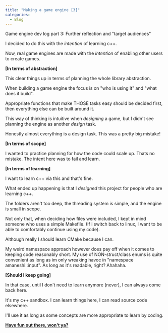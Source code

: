 ```yaml
--- 
title: "Making a game engine [3]"
categories:
  - Blog
---
```


Game engine dev log part 3: Further reflection and "target audiences"

I decided to do this with the *intention* of learning c++.

Now, real game engines are made with the *intention* of enabling other users to create games.

<b>[In terms of abstraction]</b>

This clear things up in terms of planning the whole library abstraction.

When building a game engine the focus is on "who is using it" and "what does it build".

Appropriate functions that make THOSE tasks easy should be decided first, then everything else can be built around it.

This way of thinking is intuitive when *designing* a game, but I didn't see planning the engine as another *design* task.

Honestly almost everything is a design task. This was a pretty big mistake!

<b>[In terms of scope]</b>

I wanted to practice planning for how the code could scale up. Thats no mistake. The intent here was to fail and learn.

<b>[In terms of learning]</b>

I want to learn c++ via this and that's fine.

What ended up happening is that I *designed* this project for people who are learning c++.

The folders aren't too deep, the threading system is simple, and the engine is small in scope.

Not only that, when deciding how files were included, I kept in mind someone who uses a simple Makefile. (If i switch back to linux, I want to be able to comfortably continue using my code).

Although really I should learn CMake because I can.

My weird namespace approach however does pay off when it comes to keeping code reasonably short. My use of NON-struct/class enums is quite convenient as long as im only wreaking havoc in "namespace amaneshi::input". As long as it's readable, right? Ahahaha.

<b>[Should I keep going]</b>

In that case, until I don't need to learn anymore (never), I can always come back here.

It's my c++ sandbox. I can learn things here, I can read source code elsewhere.

I'll use it as long as some concepts are more appropriate to learn by coding.


<b><a href="https://github.com/iuyhcdfs/amaneshi">Have fun out there, won't ya?</a></b>
